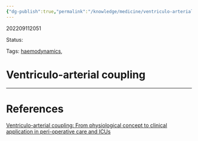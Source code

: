 ```yaml
---
{"dg-publish":true,"permalink":"/knowledge/medicine/ventriculo-arterial-coupling/"}
---
```



202209112051

Status: 

Tags: [haemodynamics](haemodynamics), 

# Ventriculo-arterial coupling








___
# References
[Ventriculo-arterial coupling: From physiological concept to clinical application in peri-operative care and ICUs](../../Reference%20notes/zotero/Guinot.etal2022.md)
